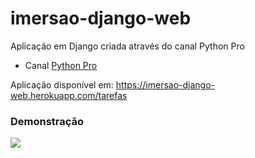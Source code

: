 # imersao-django-web

Aplicação em Django criada através do canal Python Pro

* Canal [Python Pro](https://www.youtube.com/playlist?list=PLA05yVJtRWYRgtGyrdH4Bbf2gtbk6OtTu)

Aplicação disponível em: https://imersao-django-web.herokuapp.com/tarefas

### Demonstração

<img style="display: block; margin-left: auto; margin-right: auto;" src="https://i.ibb.co/CVKDHHx/imagem.png" />